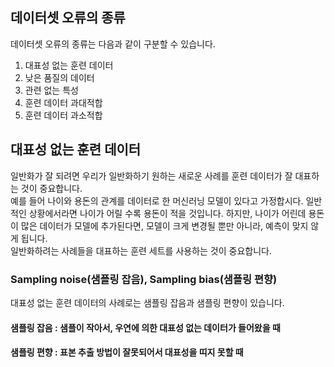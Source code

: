## 데이터셋 오류의 종류

데이터셋 오류의 종류는 다음과 같이 구분할 수 있습니다.

1. 대표성 없는 훈련 데이터
2. 낮은 품질의 데이터
3. 관련 없는 특성
4. 훈련 데이터 과대적합
5. 훈련 데이터 과소적합

## 대표성 없는 훈련 데이터

일반화가 잘 되려면 우리가 일반화하기 원하는 새로운 사례를 훈련 데이터가 잘 대표하는 것이 중요합니다.
<br/>
예를 들어 나이와 용돈의 관계를 데이터로 한 머신러닝 모델이 있다고 가정합시다. 일반적인 상황에서라면 나이가 어릴 수록 용돈이 적을 것입니다. 하지만, 나이가 어린데 용돈이 많은 데이터가 모델에 추가된다면, 모델이 크게 변경될 뿐만 아니라, 예측이 맞지 않게 됩니다.
<br/>
일반화하려는 사례들을 대표하는 훈련 세트를 사용하는 것이 중요합니다.

### Sampling noise(샘플링 잡음), Sampling bias(샘플링 편향)
대표성 없는 훈련 데이터의 사례로는 샘플링 잡음과 샘플링 편향이 있습니다.
#### 샘플링 잡음 : 샘플이 작아서, 우연에 의한 대표성 없는 데이터가 들어왔을 때
#### 샘플링 편향 : 표본 추출 방법이 잘못되어서 대표성을 띠지 못할 때

